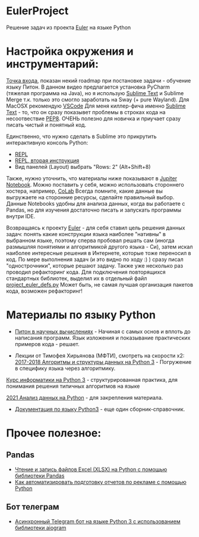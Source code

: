 # EulerProject
Решение задач из проекта [Euler] на языке Python


# Настройка окружения и инструментарий: 

[Точка входа](https://www.youtube.com/watch?v=P0czP5MEbYQ), показан некий roadmap при постановке задачи - обучение языку Питон. В данном видео предлагается установка PyCharm (тяжелая программа на Java), но я использую [Sublime Text] и Sublime Merge т.к. только это смогло заработать на Sway (+ pure Wayland). Для MacOSX рекомендую [VSCode](https://code.visualstudio.com/)
Для меня киллер-фича именно [Sublime Text] - то, что он сразу показывет проблемы в строках кода на несоотвествие [PEP8](https://pythonworld.ru/osnovy/pep-8-rukovodstvo-po-napisaniyu-koda-na-python.html). ОЧЕНЬ полезно для новичка и приучает сразу писать чистый и понятный код. 

Единственно, что нужно сделать в Sublime это прикрутить интерактивную консоль Python: 
+ [REPL](https://gist.github.com/simplesasha/73005e8e08065d8c360dba09dc86626b)
+ [REPL, вторая инструкция](https://ru.stackoverflow.com/questions/529699/%D0%9A%D0%B0%D0%BA-%D0%B7%D0%B0%D0%BF%D1%83%D1%81%D1%82%D0%B8%D1%82%D1%8C-%D0%BA%D0%BE%D0%B4-python3-%D1%87%D0%B5%D1%80%D0%B5%D0%B7-sublimerepl)
+ Вид панелей (Layout) выбрать "Rows: 2" (Alt+Shift+8)

Также, нужно уточнить, что материалы ниже показывают в [Jupiter Notebook](https://sky.pro/media/jupyter-notebook-chto-eto-takoe-i-kak-im-polzovatsya/). Можно поставить у себя, можно использовать стороннего хостера, например, [CoLab](https://colab.research.google.com/) Всегда помните, какие данные вы выгружаете на сторонние ресурсы, сделайте правильный выбор. Данные Notebooks удобны для анализа данных, когда вы работаете с Pandas, но для изучения достаточно писать и запускать программы внутри IDE.

Возвращаясь к проекту [Euler] - для себя ставил цель решения данных задач: понять какие конструкции языка наиболее "нативны" в выбранном языке, поэтому сперва пробовал решать сам (иногда размышляя понятиями и алгоритмикой другого языка - Си), затем искал наиболее интересные решения в Интернете, которые тоже переносил в код. По мере выполнения задач (и это видно по ходу :) ) сразу писал "однострочники", которые решают задачу. Также уже несколько раз проводил рефакторинг кода. Для подключения повторящихся стандартных библиотек, выделил их в отдельный файл [project_euler_defs.py](https://github.com/nebulosa2007/EulerProject/blob/main/project_euler_defs.py) Может быть, не самая лучшая организация пакетов кода, возможен рефакторинг!



# Материалы по языку Python

+ [Питон в научных вычислениях](https://www.inp.nsk.su/~grozin/python/) - Начиная с самых основ и вплоть до написания программ. Язык изложения и показывание практических примеров кода - решает.


+ Лекции от Тимофея Хирьянова (МФТИ), cмотреть на скорости х2: 
[2017-2018 Алгоритмы и структуры данных на Python 3](https://www.youtube.com/playlist?list=PLRDzFCPr95fK7tr47883DFUbm4GeOjjc0) - Погружение в специфику языка через алгоритмику. 

[Курс информатики на Python 3](https://mipt-cs.github.io/python3-2017-2018/)  - структурированная практика, для понимания решения типичных алгоритмов на языке

[2021 Анализ данных на Python](https://www.youtube.com/playlist?list=PLRDzFCPr95fIgPrFFW-0nXT5YH6ZnjRM6) - для закрепления материала.

+ [Документация по языку Python3](https://docs-python.ru/) - еще один сборник-справочник.

# Прочее полезное:
## Pandas
+ [Чтение и запись файлов Excel (XLSX) на Python с помощью библиотеки Pandas](https://pythobyte.com/reading-and-writing-excel-files-in-python-with-the-pandas-library-8358adce/)
+ [Как автоматизировать подготовку отчетов по рекламе с помощью Python](https://ppc.world/articles/kak-ya-avtomatiziroval-podgotovku-30-otchetov-s-pomoschyu-python-i-sekonomil-12-chasov-v-nedelyu/)

## Бот телеграм
+ [Асинхронный Telegram бот на языке Python 3 с использованием библиотеки aiogram](https://surik00.gitbooks.io/aiogram-lessons/content/)


[Euler]: https://euler.jakumo.org/
[Sublime Text]: https://www.sublimetext.com/